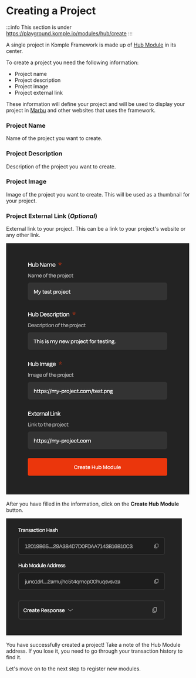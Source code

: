 # Creating a Project

:::info
This section is under https://playground.komple.io/modules/hub/create
:::

A single project in Komple Framework is made up of [Hub Module](/docs/komple-framework/modules/02-Hub-Module.md) in its center.

To create a project you need the following information:

- Project name
- Project description
- Project image
- Project external link

These information will define your project and will be used to display your project in [Marbu](/docs/marbu/overview.md) and other websites that uses the framework.

### Project Name

Name of the project you want to create.

### Project Description

Description of the project you want to create.

### Project Image

Image of the project you want to create. This will be used as a thumbnail for your project.

### Project External Link (_Optional_)

External link to your project. This can be a link to your project's website or any other link.

![Create a Project](/playground-guides/projects/create-project.png)

After you have filled in the information, click on the **Create Hub Module** button.

![Create a Project Response](/playground-guides/projects/create-project-response.png)

You have successfully created a project! Take a note of the Hub Module address. If you lose it, you need to go through your transaction history to find it.

Let's move on to the next step to register new modules.
